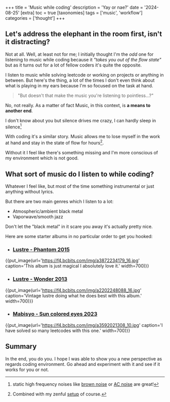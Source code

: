 +++
title = 'Music while coding'
description = 'Yay or nae?'
date = '2024-08-25'
[extra]
toc = true
[taxonomies]
tags = ['music', 'workflow']
categories = ['thought']
+++

## Let's address the elephant in the room first, isn't it distracting?

Not at all. Well, at least not for me; I initially thought I'm the *odd* one for listening to music while coding because it *"takes you out of the flow state"* but as it turns out for a lot of fellow coders it's quite the opposite.

I listen to music while solving leetcode or working on projects or anything in between. But here's the thing, a lot of the times I don't even think about what is playing in my ears because I'm so focused on the task at hand.

> "But doesn't that make the music you're listening to pointless...?"

No, not really. As a matter of fact Music, in this context, is __a means to another end__.

I don't know about you but silence drives me crazy, I can hardly sleep in silence[^1]

With coding it's a similar story. Music allows me to lose myself in the work at hand and stay in the state of flow for hours[^2].

Without it I feel like there's something missing and I'm more conscious of my environment which is not good.

## What sort of music do I listen to while coding?

Whatever I feel like, but most of the time something instrumental or just anything without lyrics.

But there are two main genres which I listen to a lot:

- Atmospheric/ambient black metal
- Vaporwave/smooth jazz

Don't let the "black metal" in it scare you away it's actually pretty nice.

Here are some starter albums in no particular order to get you hooked:

- ### <a target='_blank' href='https://lustre.bandcamp.com/album/phantom'>Lustre - Phantom 2015</a>

{{put_image(url='https://f4.bcbits.com/img/a3872234179_16.jpg' caption='This album is just magical I absolutely love it.' width=700)}}

- ### <a target='_blank' href='https://lustre.bandcamp.com/album/wonder'>Lustre - Wonder 2013</a>

{{put_image(url='https://f4.bcbits.com/img/a2202248088_16.jpg' caption='Vintage lustre doing what he does best with this album.' width=700)}}

- ### <a target='_blank' href='https://mabisyo.bandcamp.com/album/sun-colored-eyes'>Mabisyo - Sun colored eyes 2023</a>

{{put_image(url='https://f4.bcbits.com/img/a3592021308_10.jpg' caption='I have solved so many leetcodes with this one.' width=700)}}

## Summary

In the end, you do you. I hope I was able to show you a new perspective as regards coding environment. Go ahead and experiment with it and see if it works for you or not.

[^1]: static high frequency noises like [brown noise]( https://www.youtube.com/watch?v=RqzGzwTY-6w) or [AC noise](https://www.youtube.com/watch?v=OE9bF80KQGk) are great!

[^2]: Combined with my zenful [setup](/setup) of course.
